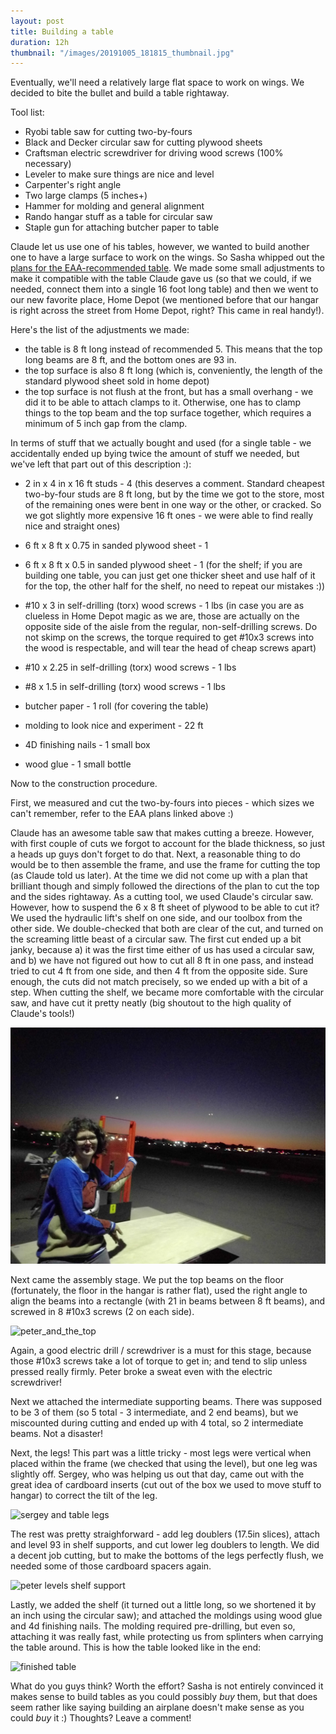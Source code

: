 ```yaml
---
layout: post
title: Building a table
duration: 12h
thumbnail: "/images/20191005_181815_thumbnail.jpg"
---
```


Eventually, we'll need a relatively large flat space to work on wings. We decided to bite the bullet and build a table rightaway. 

Tool list:
 - Ryobi table saw for cutting two-by-fours
 - Black and Decker circular saw for cutting plywood sheets
 - Craftsman electric screwdriver for driving wood screws (100% necessary)
 - Leveler to make sure things are nice and level
 - Carpenter's right angle
 - Two large clamps (5 inches+)
 - Hammer for molding and general alignment
 - Rando hangar stuff as a table for circular saw
 - Staple gun for attaching butcher paper to table

Claude let us use one of his tables, however, we wanted to build another one to have a large surface to work on the wings. So Sasha whipped out the [plans for the EAA-recommended table](https://www.eaa.org/eaa/aircraft-building/building-your-aircraft/while-youre-building/building-articles/tools-and-workshop/worktable). We made some small adjustments to make it compatible with the table Claude gave us
(so that we could, if we needed, connect them into a single 16 foot long table) and then we went to our new favorite place, Home Depot (we mentioned before that our hangar is right across the street from Home Depot, right? This came in real handy!). 

Here's the list of the adjustments we made: 

 - the table is 8 ft long instead of recommended 5. This means that the top long beams are 8 ft, and the bottom ones are 93 in.
 - the top surface is also 8 ft long (which is, conveniently, the length of the standard plywood sheet sold in home depot)
 - the top surface is not flush at the front, but has a small overhang - we did it to be able to attach clamps to it. Otherwise,
   one has to clamp things to the top beam and the top surface together, which requires a minimum of 5 inch gap from the clamp. 

In terms of stuff that we actually bought and used (for a single table - we accidentally ended up bying twice the amount of stuff we needed, but we've left that part out of this description :):
 - 2 in x 4 in x 16 ft studs - 4 (this deserves a comment. Standard cheapest two-by-four studs are 8 ft long, but by the time we got
   to the store, most of the remaining ones were bent in one way or the other, or cracked. So we got slightly more expensive 16 ft ones - 
   we were able to find really nice and straight ones)

 - 6 ft x 8 ft x 0.75 in sanded plywood sheet - 1
 - 6 ft x 8 ft x 0.5 in sanded plywood sheet - 1 (for the shelf; if you are building one table, you can just get one thicker sheet and use 
   half of it for the top, the other half for the shelf, no need to repeat our mistakes :))

 - #10 x 3 in self-drilling (torx) wood screws - 1 lbs (in case you are as clueless in Home Depot magic as we are, those are actually on the opposite side of the aisle from the regular, non-self-drilling screws. Do not skimp on the screws, the torque required to get #10x3 screws into the wood is respectable, and will tear the head of cheap screws apart)
 - #10 x 2.25 in self-drilling (torx) wood screws - 1 lbs
 - #8 x 1.5 in self-drilling (torx) wood screws - 1 lbs
 - butcher paper - 1 roll (for covering the table)
 - molding to look nice and experiment - 22 ft
 - 4D finishing nails - 1 small box
 - wood glue - 1 small bottle

Now to the construction procedure. 

First, we measured and cut the two-by-fours into pieces - which sizes we can't remember, refer to the EAA plans linked above :)

Claude has an awesome table saw that makes cutting a breeze. However, with first couple of cuts we forgot to account for the blade thickness, so just a heads up guys don't forget to do that. 
Next, a reasonable thing to do would be to then assemble the frame, and use the frame for cutting the top (as Claude told us later). 
At the time we did not come up with a plan that brilliant though and simply followed the directions of the plan to cut the top and the sides rightaway. As a cutting tool, we used Claude's circular saw. However, how to suspend the 6 x 8 ft sheet of plywood to be able to cut it? We used the hydraulic lift's shelf on one side, and our toolbox from the other side. We double-checked that both are clear of the cut, and turned on the screaming little beast of a circular saw. 
The first cut ended up a bit janky, because a) it was the first time either of us has used a circular saw, and b) we have not figured out how to cut all 8 ft in one pass, and instead tried to cut 4 ft from one side, and then 4 ft from the opposite side. Sure enough, the cuts did not match precisely, 
so we ended up with a bit of a step. 
When cutting the shelf, we became more comfortable with the circular saw, and have cut it pretty neatly (big shoutout to the high quality of Claude's tools!)

![sashe and plywood cutting setup](/images/IMG_20190930_193846.jpg)

Next came the assembly stage. 
We put the top beams on the floor (fortunately, the floor in the hangar is rather flat), used the right angle to align the beams into a rectangle (with 21 in beams between 8 ft beams), and screwed in 8 #10x3 screws (2 on each side).  

![peter_and_the_top](/images/20191002_205157.jpg)

Again, a good electric drill / screwdriver is a must for this stage, because those #10x3 screws take a lot of torque to get in; and tend to slip 
unless pressed really firmly. Peter broke a sweat even with the electric screwdriver!

Next we attached the intermediate supporting beams. There was supposed to be 3 of them (so 5 total - 3 intermediate, and 2 end beams), but we miscounted during cutting and ended up with 4 total, so 2 intermediate beams. Not a disaster!

Next, the legs! This part was a little tricky - most legs were vertical when placed within the frame (we checked that using the level), but one leg was slightly off. Sergey, who was helping us out that day, came out with the great idea of cardboard inserts (cut out of the box we used to move stuff to hangar) to correct the tilt of the leg. 

![sergey and table legs](/images/20191005_181812_HDR.jpg)

The rest was pretty straighforward - add leg doublers (17.5in slices), attach and level 93 in shelf supports, and cut lower leg doublers to length.
We did a decent job cutting, but to make the bottoms of the legs perfectly flush, we needed some of those cardboard spacers again.

![peter levels shelf support](/images/20191005_181815.jpg)

Lastly, we added the shelf (it turned out a little long, so we shortened it by an inch using the circular saw); and attached the moldings using wood
glue and 4d finishing nails. The molding required pre-drilling, but even so, attaching it was really fast, while protecting us from splinters when carrying 
the table around. This is how the table looked like in the end:

![finished table](/images/2019-10-06-table.jpg)

What do you guys think? Worth the effort? Sasha is not entirely convinced it makes sense to build tables as you could possibly *buy* them, but that does seem rather like saying building an airplane doesn't make sense as you could *buy* it :) Thoughts? Leave a comment!

